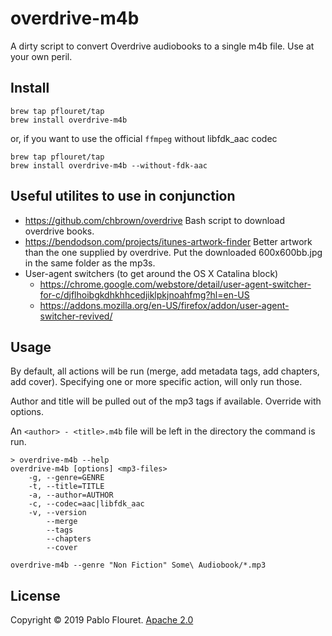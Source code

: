 # overdrive-m4b

A dirty script to convert Overdrive audiobooks to a single m4b file. Use at your own peril.

## Install

```
brew tap pflouret/tap
brew install overdrive-m4b
```

or, if you want to use the official `ffmpeg` without libfdk_aac codec

```
brew tap pflouret/tap
brew install overdrive-m4b --without-fdk-aac
```

## Useful utilites to use in conjunction

- https://github.com/chbrown/overdrive Bash script to download overdrive books.
- https://bendodson.com/projects/itunes-artwork-finder Better artwork than the one supplied by overdrive. Put the downloaded 600x600bb.jpg in the same folder as the mp3s.
- User-agent switchers (to get around the OS X Catalina block)
    - https://chrome.google.com/webstore/detail/user-agent-switcher-for-c/djflhoibgkdhkhhcedjiklpkjnoahfmg?hl=en-US
    - https://addons.mozilla.org/en-US/firefox/addon/user-agent-switcher-revived/

## Usage

By default, all actions will be run (merge, add metadata tags, add chapters, add cover).
Specifying one or more specific action, will only run those.

Author and title will be pulled out of the mp3 tags if available. Override with options.

An `<author> - <title>.m4b` file will be left in the directory the command is run.

```
> overdrive-m4b --help
overdrive-m4b [options] <mp3-files>
    -g, --genre=GENRE
    -t, --title=TITLE
    -a, --author=AUTHOR
    -c, --codec=aac|libfdk_aac
    -v, --version
        --merge
        --tags
        --chapters
        --cover
```

```
overdrive-m4b --genre "Non Fiction" Some\ Audiobook/*.mp3
```

## License

Copyright © 2019 Pablo Flouret. [Apache 2.0](https://github.com/pflouret/overdrive-m4b/blob/master/LICENSE)
